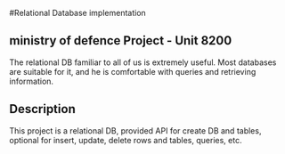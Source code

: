 #Relational Database implementation

## ministry of defence Project - Unit 8200
 
The relational DB familiar to all of us is extremely useful.
Most databases are suitable for it, and he is comfortable with queries and retrieving information.
 
## Description

This project is a relational DB, provided API for create DB and tables, optional for insert, update, delete rows and tables, queries, etc.
